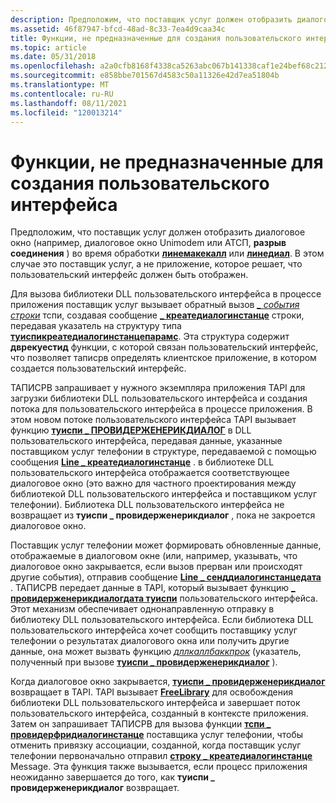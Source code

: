 ```yaml
---
description: Предположим, что поставщик услуг должен отобразить диалоговое окно (например, диалоговое окно Unimodem или АТСП, разрыв соединения) во время обработки Линемакекалл или Линедиал.
ms.assetid: 46f87947-bfcd-48ad-8c33-7ea4d9caa34c
title: Функции, не предназначенные для создания пользовательского интерфейса
ms.topic: article
ms.date: 05/31/2018
ms.openlocfilehash: a2a0cfb8168f4338ca5263abc067b141338caf1e24bef68c21241cfd6e53690d
ms.sourcegitcommit: e858bbe701567d4583c50a11326e42d7ea51804b
ms.translationtype: MT
ms.contentlocale: ru-RU
ms.lasthandoff: 08/11/2021
ms.locfileid: "120013214"
---
```

# <a name="functions-not-designed-to-generate-ui"></a>Функции, не предназначенные для создания пользовательского интерфейса

Предположим, что поставщик услуг должен отобразить диалоговое окно (например, диалоговое окно Unimodem или АТСП, **разрыв соединения** ) во время обработки [**линемакекалл**](/windows/win32/api/tapi/nf-tapi-linemakecall) или [**линедиал**](/windows/win32/api/tapi/nf-tapi-linedial). В этом случае это поставщик услуг, а не приложение, которое решает, что пользовательский интерфейс должен быть отображен.

Для вызова библиотеки DLL пользовательского интерфейса в процессе приложения поставщик услуг вызывает обратный вызов [*\_ события строки*](/windows/win32/api/tspi/nc-tspi-lineevent) тспи, создавая сообщение [**\_ креатедиалогинстанце**](line-createdialoginstance.md) строки, передавая указатель на структуру типа [**туиспикреатедиалогинстанцепарамс**](/windows/win32/api/tspi/ns-tspi-tuispicreatedialoginstanceparams). Эта структура содержит **дврекуестид** функции, с которой связан пользовательский интерфейс, что позволяет таписрв определять клиентское приложение, в котором создается пользовательский интерфейс.

ТАПИСРВ запрашивает у нужного экземпляра приложения TAPI для загрузки библиотеки DLL пользовательского интерфейса и создания потока для пользовательского интерфейса в процессе приложения. В этом новом потоке пользовательского интерфейса TAPI вызывает функцию [**туиспи \_ ПРОВИДЕРЖЕНЕРИКДИАЛОГ**](/windows/win32/api/tspi/nf-tspi-tuispi_providergenericdialog) в DLL пользовательского интерфейса, передавая данные, указанные поставщиком услуг телефонии в структуре, передаваемой с помощью сообщения [**Line \_ креатедиалогинстанце**](line-createdialoginstance.md) . в библиотеке DLL пользовательского интерфейса отображается соответствующее диалоговое окно (это важно для частного проектирования между библиотекой DLL пользовательского интерфейса и поставщиком услуг телефонии). Библиотека DLL пользовательского интерфейса не возвращает из **туиспи \_ провидерженерикдиалог** , пока не закроется диалоговое окно.

Поставщик услуг телефонии может формировать обновленные данные, отображаемые в диалоговом окне (или, например, указывать, что диалоговое окно закрывается, если вызов прерван или происходят другие события), отправив сообщение [**Line \_ сенддиалогинстанцедата**](line-senddialoginstancedata.md) . ТАПИСРВ передает данные в TAPI, который вызывает функцию [**\_ провидерженерикдиалогдата туиспи**](/windows/win32/api/tspi/nf-tspi-tuispi_providergenericdialogdata) пользовательского интерфейса. Этот механизм обеспечивает однонаправленную отправку в библиотеку DLL пользовательского интерфейса. Если библиотека DLL пользовательского интерфейса хочет сообщить поставщику услуг телефонии о результатах диалогового окна или получить другие данные, она может вызвать функцию [*дллкаллбаккпрок*](/windows/win32/api/tspi/nc-tspi-tuispidllcallback) (указатель, полученный при вызове [**туиспи \_ провидерженерикдиалог**](/windows/win32/api/tspi/nf-tspi-tuispi_providergenericdialog) ).

Когда диалоговое окно закрывается, [**туиспи \_ провидерженерикдиалог**](/windows/win32/api/tspi/nf-tspi-tuispi_providergenericdialog) возвращает в TAPI. TAPI вызывает [**FreeLibrary**](/windows/desktop/api/libloaderapi/nf-libloaderapi-freelibrary) для освобождения библиотеки DLL пользовательского интерфейса и завершает поток пользовательского интерфейса, созданный в контексте приложения. Затем он запрашивает ТАПИСРВ для вызова функции [**тспи \_ провидерфридиалогинстанце**](/windows/win32/api/tspi/nf-tspi-tspi_providerfreedialoginstance) поставщика услуг телефонии, чтобы отменить привязку ассоциации, созданной, когда поставщик услуг телефонии первоначально отправил [**строку \_ креатедиалогинстанце**](line-createdialoginstance.md) Message. Эта функция также вызывается, если процесс приложения неожиданно завершается до того, как **туиспи \_ провидерженерикдиалог** возвращает.

 

 
